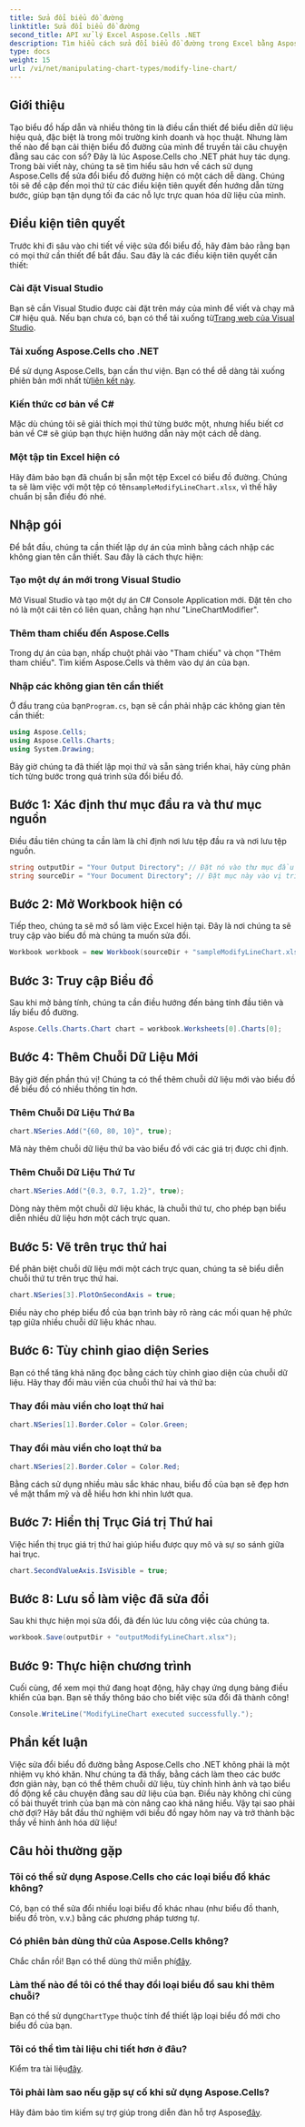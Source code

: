 ```yaml
---
title: Sửa đổi biểu đồ đường
linktitle: Sửa đổi biểu đồ đường
second_title: API xử lý Excel Aspose.Cells .NET
description: Tìm hiểu cách sửa đổi biểu đồ đường trong Excel bằng Aspose.Cells cho .NET với hướng dẫn chi tiết từng bước này.
type: docs
weight: 15
url: /vi/net/manipulating-chart-types/modify-line-chart/
---
```

## Giới thiệu

Tạo biểu đồ hấp dẫn và nhiều thông tin là điều cần thiết để biểu diễn dữ liệu hiệu quả, đặc biệt là trong môi trường kinh doanh và học thuật. Nhưng làm thế nào để bạn cải thiện biểu đồ đường của mình để truyền tải câu chuyện đằng sau các con số? Đây là lúc Aspose.Cells cho .NET phát huy tác dụng. Trong bài viết này, chúng ta sẽ tìm hiểu sâu hơn về cách sử dụng Aspose.Cells để sửa đổi biểu đồ đường hiện có một cách dễ dàng. Chúng tôi sẽ đề cập đến mọi thứ từ các điều kiện tiên quyết đến hướng dẫn từng bước, giúp bạn tận dụng tối đa các nỗ lực trực quan hóa dữ liệu của mình. 

## Điều kiện tiên quyết 

Trước khi đi sâu vào chi tiết về việc sửa đổi biểu đồ, hãy đảm bảo rằng bạn có mọi thứ cần thiết để bắt đầu. Sau đây là các điều kiện tiên quyết cần thiết:

### Cài đặt Visual Studio
 Bạn sẽ cần Visual Studio được cài đặt trên máy của mình để viết và chạy mã C# hiệu quả. Nếu bạn chưa có, bạn có thể tải xuống từ[Trang web của Visual Studio](https://visualstudio.microsoft.com/).

### Tải xuống Aspose.Cells cho .NET
 Để sử dụng Aspose.Cells, bạn cần thư viện. Bạn có thể dễ dàng tải xuống phiên bản mới nhất từ[liên kết này](https://releases.aspose.com/cells/net/).

### Kiến thức cơ bản về C#
Mặc dù chúng tôi sẽ giải thích mọi thứ từng bước một, nhưng hiểu biết cơ bản về C# sẽ giúp bạn thực hiện hướng dẫn này một cách dễ dàng.

### Một tập tin Excel hiện có
 Hãy đảm bảo bạn đã chuẩn bị sẵn một tệp Excel có biểu đồ đường. Chúng ta sẽ làm việc với một tệp có tên`sampleModifyLineChart.xlsx`, vì thế hãy chuẩn bị sẵn điều đó nhé. 

## Nhập gói

Để bắt đầu, chúng ta cần thiết lập dự án của mình bằng cách nhập các không gian tên cần thiết. Sau đây là cách thực hiện:

### Tạo một dự án mới trong Visual Studio
Mở Visual Studio và tạo một dự án C# Console Application mới. Đặt tên cho nó là một cái tên có liên quan, chẳng hạn như "LineChartModifier".

### Thêm tham chiếu đến Aspose.Cells
Trong dự án của bạn, nhấp chuột phải vào "Tham chiếu" và chọn "Thêm tham chiếu". Tìm kiếm Aspose.Cells và thêm vào dự án của bạn.

### Nhập các không gian tên cần thiết
 Ở đầu trang của bạn`Program.cs`, bạn sẽ cần phải nhập các không gian tên cần thiết:

```csharp
using Aspose.Cells;
using Aspose.Cells.Charts;
using System.Drawing;
```

Bây giờ chúng ta đã thiết lập mọi thứ và sẵn sàng triển khai, hãy cùng phân tích từng bước trong quá trình sửa đổi biểu đồ.

## Bước 1: Xác định thư mục đầu ra và thư mục nguồn

Điều đầu tiên chúng ta cần làm là chỉ định nơi lưu tệp đầu ra và nơi lưu tệp nguồn. 

```csharp
string outputDir = "Your Output Directory"; // Đặt nó vào thư mục đầu ra mong muốn của bạn
string sourceDir = "Your Document Directory"; // Đặt mục này vào vị trí sampleModifyLineChart.xlsx của bạn
```

## Bước 2: Mở Workbook hiện có

Tiếp theo, chúng ta sẽ mở sổ làm việc Excel hiện tại. Đây là nơi chúng ta sẽ truy cập vào biểu đồ mà chúng ta muốn sửa đổi.

```csharp
Workbook workbook = new Workbook(sourceDir + "sampleModifyLineChart.xlsx");
```

## Bước 3: Truy cập Biểu đồ

Sau khi mở bảng tính, chúng ta cần điều hướng đến bảng tính đầu tiên và lấy biểu đồ đường.

```csharp
Aspose.Cells.Charts.Chart chart = workbook.Worksheets[0].Charts[0];
```

## Bước 4: Thêm Chuỗi Dữ Liệu Mới

Bây giờ đến phần thú vị! Chúng ta có thể thêm chuỗi dữ liệu mới vào biểu đồ để biểu đồ có nhiều thông tin hơn.

### Thêm Chuỗi Dữ Liệu Thứ Ba
```csharp
chart.NSeries.Add("{60, 80, 10}", true);
```
Mã này thêm chuỗi dữ liệu thứ ba vào biểu đồ với các giá trị được chỉ định.

### Thêm Chuỗi Dữ Liệu Thứ Tư
```csharp
chart.NSeries.Add("{0.3, 0.7, 1.2}", true);
```
Dòng này thêm một chuỗi dữ liệu khác, là chuỗi thứ tư, cho phép bạn biểu diễn nhiều dữ liệu hơn một cách trực quan.

## Bước 5: Vẽ trên trục thứ hai

Để phân biệt chuỗi dữ liệu mới một cách trực quan, chúng ta sẽ biểu diễn chuỗi thứ tư trên trục thứ hai.

```csharp
chart.NSeries[3].PlotOnSecondAxis = true;
```
Điều này cho phép biểu đồ của bạn trình bày rõ ràng các mối quan hệ phức tạp giữa nhiều chuỗi dữ liệu khác nhau.

## Bước 6: Tùy chỉnh giao diện Series

Bạn có thể tăng khả năng đọc bằng cách tùy chỉnh giao diện của chuỗi dữ liệu. Hãy thay đổi màu viền của chuỗi thứ hai và thứ ba:

### Thay đổi màu viền cho loạt thứ hai
```csharp
chart.NSeries[1].Border.Color = Color.Green;
```

### Thay đổi màu viền cho loạt thứ ba
```csharp
chart.NSeries[2].Border.Color = Color.Red;
```

Bằng cách sử dụng nhiều màu sắc khác nhau, biểu đồ của bạn sẽ đẹp hơn về mặt thẩm mỹ và dễ hiểu hơn khi nhìn lướt qua. 

## Bước 7: Hiển thị Trục Giá trị Thứ hai

Việc hiển thị trục giá trị thứ hai giúp hiểu được quy mô và sự so sánh giữa hai trục.

```csharp
chart.SecondValueAxis.IsVisible = true;
```

## Bước 8: Lưu sổ làm việc đã sửa đổi

Sau khi thực hiện mọi sửa đổi, đã đến lúc lưu công việc của chúng ta. 

```csharp
workbook.Save(outputDir + "outputModifyLineChart.xlsx");
```

## Bước 9: Thực hiện chương trình

Cuối cùng, để xem mọi thứ đang hoạt động, hãy chạy ứng dụng bảng điều khiển của bạn. Bạn sẽ thấy thông báo cho biết việc sửa đổi đã thành công!

```csharp
Console.WriteLine("ModifyLineChart executed successfully.");
```

## Phần kết luận 

Việc sửa đổi biểu đồ đường bằng Aspose.Cells cho .NET không phải là một nhiệm vụ khó khăn. Như chúng ta đã thấy, bằng cách làm theo các bước đơn giản này, bạn có thể thêm chuỗi dữ liệu, tùy chỉnh hình ảnh và tạo biểu đồ động kể câu chuyện đằng sau dữ liệu của bạn. Điều này không chỉ củng cố bài thuyết trình của bạn mà còn nâng cao khả năng hiểu. Vậy tại sao phải chờ đợi? Hãy bắt đầu thử nghiệm với biểu đồ ngay hôm nay và trở thành bậc thầy về hình ảnh hóa dữ liệu!

## Câu hỏi thường gặp

### Tôi có thể sử dụng Aspose.Cells cho các loại biểu đồ khác không?
Có, bạn có thể sửa đổi nhiều loại biểu đồ khác nhau (như biểu đồ thanh, biểu đồ tròn, v.v.) bằng các phương pháp tương tự.

### Có phiên bản dùng thử của Aspose.Cells không?
 Chắc chắn rồi! Bạn có thể dùng thử miễn phí[đây](https://releases.aspose.com/).

### Làm thế nào để tôi có thể thay đổi loại biểu đồ sau khi thêm chuỗi?
 Bạn có thể sử dụng`ChartType` thuộc tính để thiết lập loại biểu đồ mới cho biểu đồ của bạn.

### Tôi có thể tìm tài liệu chi tiết hơn ở đâu?
 Kiểm tra tài liệu[đây](https://reference.aspose.com/cells/net/).

### Tôi phải làm sao nếu gặp sự cố khi sử dụng Aspose.Cells?
 Hãy đảm bảo tìm kiếm sự trợ giúp trong diễn đàn hỗ trợ Aspose[đây](https://forum.aspose.com/c/cells/9).